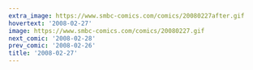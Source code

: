 ```yaml
---
extra_image: https://www.smbc-comics.com/comics/20080227after.gif
hovertext: '2008-02-27'
image: https://www.smbc-comics.com/comics/20080227.gif
next_comic: '2008-02-28'
prev_comic: '2008-02-26'
title: '2008-02-27'
---
```


